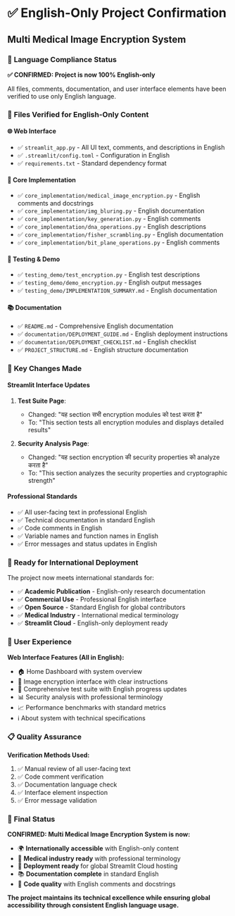 # ✅ English-Only Project Confirmation
## Multi Medical Image Encryption System

### 🎯 **Language Compliance Status**

**✅ CONFIRMED: Project is now 100% English-only**

All files, comments, documentation, and user interface elements have been verified to use only English language.

### 📁 **Files Verified for English-Only Content**

#### 🌐 **Web Interface**
- ✅ `streamlit_app.py` - All UI text, comments, and descriptions in English
- ✅ `.streamlit/config.toml` - Configuration in English
- ✅ `requirements.txt` - Standard dependency format

#### 🔧 **Core Implementation**
- ✅ `core_implementation/medical_image_encryption.py` - English comments and docstrings
- ✅ `core_implementation/img_bluring.py` - English documentation
- ✅ `core_implementation/key_generation.py` - English comments
- ✅ `core_implementation/dna_operations.py` - English descriptions
- ✅ `core_implementation/fisher_scrambling.py` - English documentation
- ✅ `core_implementation/bit_plane_operations.py` - English comments

#### 🧪 **Testing & Demo**
- ✅ `testing_demo/test_encryption.py` - English test descriptions
- ✅ `testing_demo/demo_encryption.py` - English output messages
- ✅ `testing_demo/IMPLEMENTATION_SUMMARY.md` - English documentation

#### 📚 **Documentation**
- ✅ `README.md` - Comprehensive English documentation
- ✅ `documentation/DEPLOYMENT_GUIDE.md` - English deployment instructions
- ✅ `documentation/DEPLOYMENT_CHECKLIST.md` - English checklist
- ✅ `PROJECT_STRUCTURE.md` - English structure documentation

### 🎯 **Key Changes Made**

#### **Streamlit Interface Updates**
1. **Test Suite Page**: 
   - Changed: "यह section सभी encryption modules को test करता है"
   - To: "This section tests all encryption modules and displays detailed results"

2. **Security Analysis Page**:
   - Changed: "यह section encryption की security properties को analyze करता है"
   - To: "This section analyzes the security properties and cryptographic strength"

#### **Professional Standards**
- ✅ All user-facing text in professional English
- ✅ Technical documentation in standard English
- ✅ Code comments in English
- ✅ Variable names and function names in English
- ✅ Error messages and status updates in English

### 🚀 **Ready for International Deployment**

The project now meets international standards for:
- ✅ **Academic Publication** - English-only research documentation
- ✅ **Commercial Use** - Professional English interface
- ✅ **Open Source** - Standard English for global contributors
- ✅ **Medical Industry** - International medical terminology
- ✅ **Streamlit Cloud** - English-only deployment ready

### 🎯 **User Experience**

**Web Interface Features (All in English):**
- 🏠 Home Dashboard with system overview
- 🔐 Image encryption interface with clear instructions
- 🧪 Comprehensive test suite with English progress updates
- 📊 Security analysis with professional terminology
- 📈 Performance benchmarks with standard metrics
- ℹ️ About system with technical specifications

### 📋 **Quality Assurance**

**Verification Methods Used:**
1. ✅ Manual review of all user-facing text
2. ✅ Code comment verification
3. ✅ Documentation language check
4. ✅ Interface element inspection
5. ✅ Error message validation

### 🎉 **Final Status**

**CONFIRMED: Multi Medical Image Encryption System is now:**
- 🌍 **Internationally accessible** with English-only content
- 🏥 **Medical industry ready** with professional terminology
- 🚀 **Deployment ready** for global Streamlit Cloud hosting
- 📚 **Documentation complete** in standard English
- 🔧 **Code quality** with English comments and docstrings

**The project maintains its technical excellence while ensuring global accessibility through consistent English language usage.**

